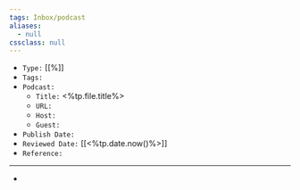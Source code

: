 ```yaml
---
tags: Inbox/podcast
aliases:
  - null
cssclass: null
---
```


- `Type:` [[%]]
- `Tags:` 
- `Podcast:` 
	- `Title:` <%tp.file.title%>
	- `URL:` 
	- `Host:` 
	- `Guest:` 
- `Publish Date:` 
- `Reviewed Date:` [[<%tp.date.now()%>]]
- `Reference:` 

---

- 
